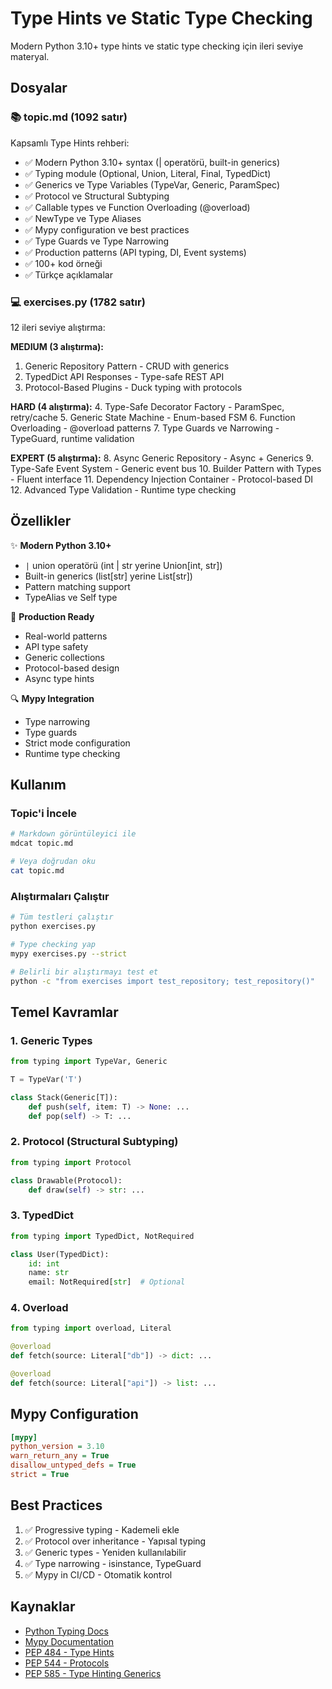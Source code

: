 # Type Hints ve Static Type Checking

Modern Python 3.10+ type hints ve static type checking için ileri seviye materyal.

## Dosyalar

### 📚 topic.md (1092 satır)
Kapsamlı Type Hints rehberi:
- ✅ Modern Python 3.10+ syntax (| operatörü, built-in generics)
- ✅ Typing module (Optional, Union, Literal, Final, TypedDict)
- ✅ Generics ve Type Variables (TypeVar, Generic, ParamSpec)
- ✅ Protocol ve Structural Subtyping
- ✅ Callable types ve Function Overloading (@overload)
- ✅ NewType ve Type Aliases
- ✅ Mypy configuration ve best practices
- ✅ Type Guards ve Type Narrowing
- ✅ Production patterns (API typing, DI, Event systems)
- ✅ 100+ kod örneği
- ✅ Türkçe açıklamalar

### 💻 exercises.py (1782 satır)
12 ileri seviye alıştırma:

**MEDIUM (3 alıştırma):**
1. Generic Repository Pattern - CRUD with generics
2. TypedDict API Responses - Type-safe REST API
3. Protocol-Based Plugins - Duck typing with protocols

**HARD (4 alıştırma):**
4. Type-Safe Decorator Factory - ParamSpec, retry/cache
5. Generic State Machine - Enum-based FSM
6. Function Overloading - @overload patterns
7. Type Guards ve Narrowing - TypeGuard, runtime validation

**EXPERT (5 alıştırma):**
8. Async Generic Repository - Async + Generics
9. Type-Safe Event System - Generic event bus
10. Builder Pattern with Types - Fluent interface
11. Dependency Injection Container - Protocol-based DI
12. Advanced Type Validation - Runtime type checking

## Özellikler

✨ **Modern Python 3.10+**
- `|` union operatörü (int | str yerine Union[int, str])
- Built-in generics (list[str] yerine List[str])
- Pattern matching support
- TypeAlias ve Self type

🎯 **Production Ready**
- Real-world patterns
- API type safety
- Generic collections
- Protocol-based design
- Async type hints

🔍 **Mypy Integration**
- Type narrowing
- Type guards
- Strict mode configuration
- Runtime type checking

## Kullanım

### Topic'i İncele
```bash
# Markdown görüntüleyici ile
mdcat topic.md

# Veya doğrudan oku
cat topic.md
```

### Alıştırmaları Çalıştır
```bash
# Tüm testleri çalıştır
python exercises.py

# Type checking yap
mypy exercises.py --strict

# Belirli bir alıştırmayı test et
python -c "from exercises import test_repository; test_repository()"
```

## Temel Kavramlar

### 1. Generic Types
```python
from typing import TypeVar, Generic

T = TypeVar('T')

class Stack(Generic[T]):
    def push(self, item: T) -> None: ...
    def pop(self) -> T: ...
```

### 2. Protocol (Structural Subtyping)
```python
from typing import Protocol

class Drawable(Protocol):
    def draw(self) -> str: ...
```

### 3. TypedDict
```python
from typing import TypedDict, NotRequired

class User(TypedDict):
    id: int
    name: str
    email: NotRequired[str]  # Optional
```

### 4. Overload
```python
from typing import overload, Literal

@overload
def fetch(source: Literal["db"]) -> dict: ...

@overload
def fetch(source: Literal["api"]) -> list: ...
```

## Mypy Configuration

```ini
[mypy]
python_version = 3.10
warn_return_any = True
disallow_untyped_defs = True
strict = True
```

## Best Practices

1. ✅ Progressive typing - Kademeli ekle
2. ✅ Protocol over inheritance - Yapısal typing
3. ✅ Generic types - Yeniden kullanılabilir
4. ✅ Type narrowing - isinstance, TypeGuard
5. ✅ Mypy in CI/CD - Otomatik kontrol

## Kaynaklar

- [Python Typing Docs](https://docs.python.org/3/library/typing.html)
- [Mypy Documentation](https://mypy.readthedocs.io/)
- [PEP 484 - Type Hints](https://www.python.org/dev/peps/pep-0484/)
- [PEP 544 - Protocols](https://www.python.org/dev/peps/pep-0544/)
- [PEP 585 - Type Hinting Generics](https://www.python.org/dev/peps/pep-0585/)
